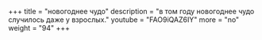 +++
title = "новогоднее чудо"
description = "в том году новогоднее чудо случилось даже у взрослых."
youtube = "FAO9iQAZ6IY"
more = "no"
weight = "94"
+++